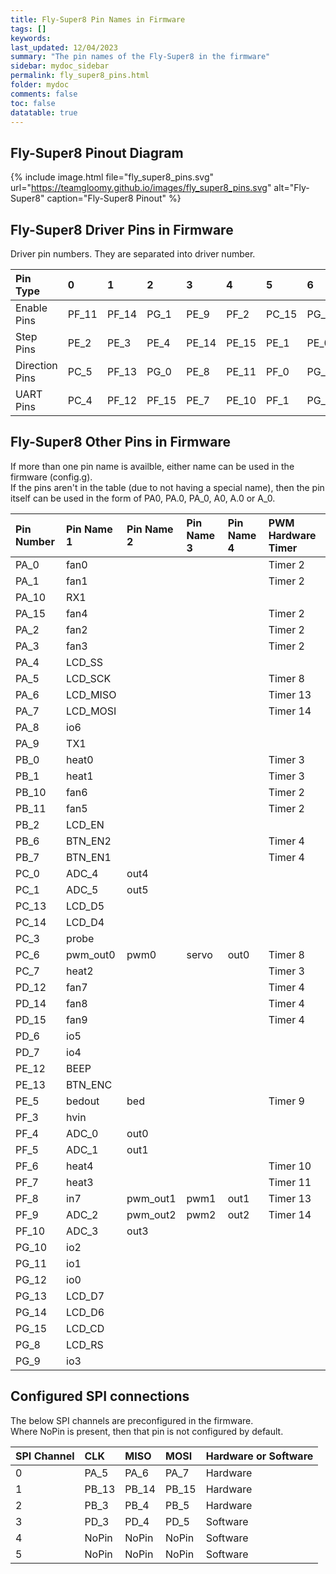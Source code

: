```yaml
---
title: Fly-Super8 Pin Names in Firmware
tags: []
keywords: 
last_updated: 12/04/2023
summary: "The pin names of the Fly-Super8 in the firmware"
sidebar: mydoc_sidebar
permalink: fly_super8_pins.html
folder: mydoc
comments: false
toc: false
datatable: true
---
```


## Fly-Super8 Pinout Diagram

{% include image.html file="fly_super8_pins.svg" url="https://teamgloomy.github.io/images/fly_super8_pins.svg" alt="Fly-Super8" caption="Fly-Super8 Pinout" %}

## Fly-Super8 Driver Pins in Firmware

Driver pin numbers. They are separated into driver number.

<div class="datatable-begin"></div>

|Pin Type|0|1|2|3|4|5|6|7|
| :------------- |:-------------|:-------------|:-------------|:-------------|:-------------|:-------------|:-------------|:-------------|
|Enable Pins|PF_11|PF_14|PG_1|PE_9|PF_2|PC_15|PG_4|PG_7|
|Step Pins|PE_2|PE_3|PE_4|PE_14|PE_15|PE_1|PE_0|PE_6|
|Direction Pins|PC_5|PF_13|PG_0|PE_8|PE_11|PF_0|PG_3|PG_6|
|UART Pins|PC_4|PF_12|PF_15|PE_7|PE_10|PF_1|PG_2|PG_5|

<div class="datatable-end"></div>

## Fly-Super8 Other Pins in Firmware

If more than one pin name is availble, either name can be used in the firmware (config.g).  
If the pins aren't in the table (due to not having a special name), then the pin itself can be used in the form of PA0, PA.0, PA_0, A0, A.0 or A_0.  

<div class="datatable-begin"></div>

|Pin Number|Pin Name 1|Pin Name 2|Pin Name 3|Pin Name 4|PWM Hardware Timer|
| :------------- |:-------------|:-------------|:-------------|:-------------|:-------------|
|PA_0|fan0||||Timer 2|
|PA_1|fan1||||Timer 2|
|PA_10|RX1|||||
|PA_15|fan4||||Timer 2|
|PA_2|fan2||||Timer 2|
|PA_3|fan3||||Timer 2|
|PA_4|LCD_SS|||||
|PA_5|LCD_SCK||||Timer 8|
|PA_6|LCD_MISO||||Timer 13|
|PA_7|LCD_MOSI||||Timer 14|
|PA_8|io6|||||
|PA_9|TX1|||||
|PB_0|heat0||||Timer 3|
|PB_1|heat1||||Timer 3|
|PB_10|fan6||||Timer 2|
|PB_11|fan5||||Timer 2|
|PB_2|LCD_EN|||||
|PB_6|BTN_EN2||||Timer 4|
|PB_7|BTN_EN1||||Timer 4|
|PC_0|ADC_4|out4||||
|PC_1|ADC_5|out5||||
|PC_13|LCD_D5|||||
|PC_14|LCD_D4|||||
|PC_3|probe|||||
|PC_6|pwm_out0|pwm0|servo|out0|Timer 8|
|PC_7|heat2||||Timer 3|
|PD_12|fan7||||Timer 4|
|PD_14|fan8||||Timer 4|
|PD_15|fan9||||Timer 4|
|PD_6|io5|||||
|PD_7|io4|||||
|PE_12|BEEP|||||
|PE_13|BTN_ENC|||||
|PE_5|bedout|bed|||Timer 9|
|PF_3|hvin|||||
|PF_4|ADC_0|out0||||
|PF_5|ADC_1|out1||||
|PF_6|heat4||||Timer 10|
|PF_7|heat3||||Timer 11|
|PF_8|in7|pwm_out1|pwm1|out1|Timer 13|
|PF_9|ADC_2|pwm_out2|pwm2|out2|Timer 14|
|PF_10|ADC_3|out3||||
|PG_10|io2|||||
|PG_11|io1|||||
|PG_12|io0|||||
|PG_13|LCD_D7|||||
|PG_14|LCD_D6|||||
|PG_15|LCD_CD|||||
|PG_8|LCD_RS|||||
|PG_9|io3|||||

<div class="datatable-end"></div>

## Configured SPI connections

The below SPI channels are preconfigured in the firmware.  
Where NoPin is present, then that pin is not configured by default.  

<div class="datatable-begin"></div>

|SPI Channel| CLK | MISO | MOSI | Hardware or Software |
| :------------- |:-------------|:-------------|:-------------|:-------------|
|0|PA_5|PA_6|PA_7|Hardware|
|1|PB_13|PB_14|PB_15|Hardware|
|2|PB_3|PB_4|PB_5|Hardware|
|3|PD_3|PD_4|PD_5|Software|
|4|NoPin|NoPin|NoPin|Software|
|5|NoPin|NoPin|NoPin|Software|

<div class="datatable-end"></div>
